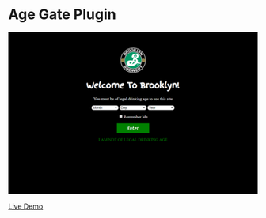 # Age Gate Plugin

<img src="assets/age-gate-welcome.png">

[Live Demo](https://cbowenjr.github.io/age-gate-plugin)
